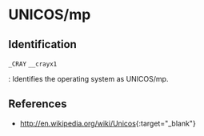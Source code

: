 # UNICOS/mp

## Identification

`_CRAY`
`__crayx1`

:   Identifies the operating system as UNICOS/mp.

## References

- <http://en.wikipedia.org/wiki/Unicos>{:target="_blank"}
